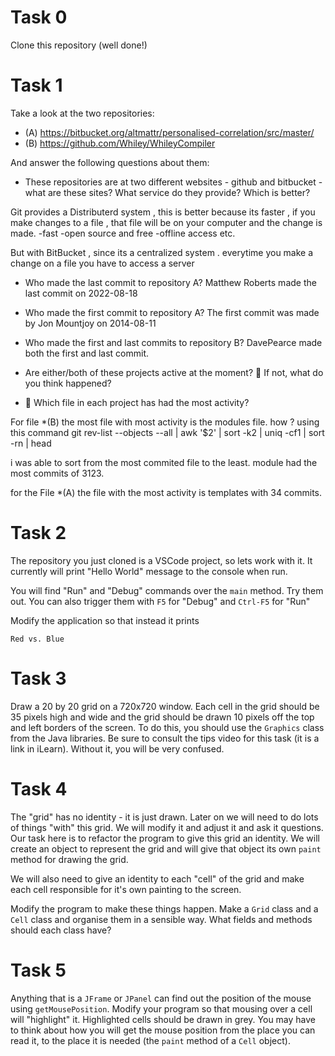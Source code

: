 # Task 0

Clone this repository (well done!)

# Task 1

Take a look at the two repositories:

  * (A) https://bitbucket.org/altmattr/personalised-correlation/src/master/
  * (B) https://github.com/Whiley/WhileyCompiler

And answer the following questions about them:

  * These repositories are at two different websites - github and bitbucket - what are these sites?  What service do they provide? Which is better?

  Git provides a Distributerd system , this is better because its faster , if you make changes to a file , that file will be on your computer and the change is made.
  -fast
  -open source and free
  -offline access etc.

  But with BitBucket , since its a centralized system . everytime you make a change on a file you have to access a server


  * Who made the last commit to repository A? Matthew Roberts made the last commit on 2022-08-18

  * Who made the first commit to repository A? The first commit was made by Jon Mountjoy on  2014-08-11

  * Who made the first and last commits to repository B? DavePearce made both the first and last commit.

  * Are either/both of these projects active at the moment? 🤔 If not, what do you think happened?
  * 🤔 Which file in each project has had the most activity?

  For file *(B) the most file with most activity is the modules file. how ?
  using this command git rev-list --objects --all | awk '$2' 
| sort -k2 | uniq -cf1 | sort -rn | head

i was able to sort from the most commited file to the least. module had the most commits of 3123.


for the File *(A) the file with the most activity is templates with 34 commits.

# Task 2

The repository you just cloned is a VSCode project, so lets work with it.  It currently will print "Hello World" message to the console when run.

You will find "Run" and "Debug" commands over the `main` method.  Try them out.  You can also trigger them with `F5` for "Debug" and `Ctrl-F5` for "Run"

Modify the application so that instead it prints

~~~~~
Red vs. Blue
~~~~~

# Task 3

Draw a 20 by 20 grid on a 720x720 window.  Each cell in the grid should be 35 pixels high and wide and the grid should be drawn 10 pixels off the top and left borders of the screen.  To do this, you should use the `Graphics` class from the Java libraries.  Be sure to consult the tips video for this task (it is a link in iLearn).  Without it, you will be very confused.

# Task 4

The "grid" has no identity - it is just drawn.  Later on we will need to do lots of things "with" this grid.  We will modify it and adjust it and ask it questions.  Our task here is to refactor the program to give this grid an identity.  We will create an object to represent the grid and will give that object its own `paint` method for drawing the grid.

We will also need to give an identity to each "cell" of the grid and make each cell responsible for it's own painting to the screen.

Modify the program to make these things happen.  Make a `Grid` class and a `Cell` class and organise them in a sensible way.  What fields and methods should each class have?

# Task 5

Anything that is a `JFrame` or `JPanel` can find out the position of the mouse using `getMousePosition`.  Modify your program so that mousing over a cell will "highlight" it.  Highlighted cells should be drawn in grey.  You may have to think about how you will get the mouse position from the place you can read it, to the place it is needed (the `paint` method of a `Cell` object).
